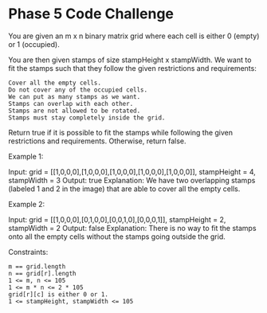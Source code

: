 # Phase 5 Code Challenge

You are given an m x n binary matrix grid where each cell is either 0 (empty) or 1 (occupied).

You are then given stamps of size stampHeight x stampWidth. We want to fit the stamps such that they follow the given restrictions and requirements:

    Cover all the empty cells.
    Do not cover any of the occupied cells.
    We can put as many stamps as we want.
    Stamps can overlap with each other.
    Stamps are not allowed to be rotated.
    Stamps must stay completely inside the grid.

Return true if it is possible to fit the stamps while following the given restrictions and requirements. Otherwise, return false.



Example 1:

Input: grid = [[1,0,0,0],[1,0,0,0],[1,0,0,0],[1,0,0,0],[1,0,0,0]], stampHeight = 4, stampWidth = 3
Output: true
Explanation: We have two overlapping stamps (labeled 1 and 2 in the image) that are able to cover all the empty cells.

Example 2:

Input: grid = [[1,0,0,0],[0,1,0,0],[0,0,1,0],[0,0,0,1]], stampHeight = 2, stampWidth = 2
Output: false
Explanation: There is no way to fit the stamps onto all the empty cells without the stamps going outside the grid.



Constraints:

    m == grid.length
    n == grid[r].length
    1 <= m, n <= 105
    1 <= m * n <= 2 * 105
    grid[r][c] is either 0 or 1.
    1 <= stampHeight, stampWidth <= 105
